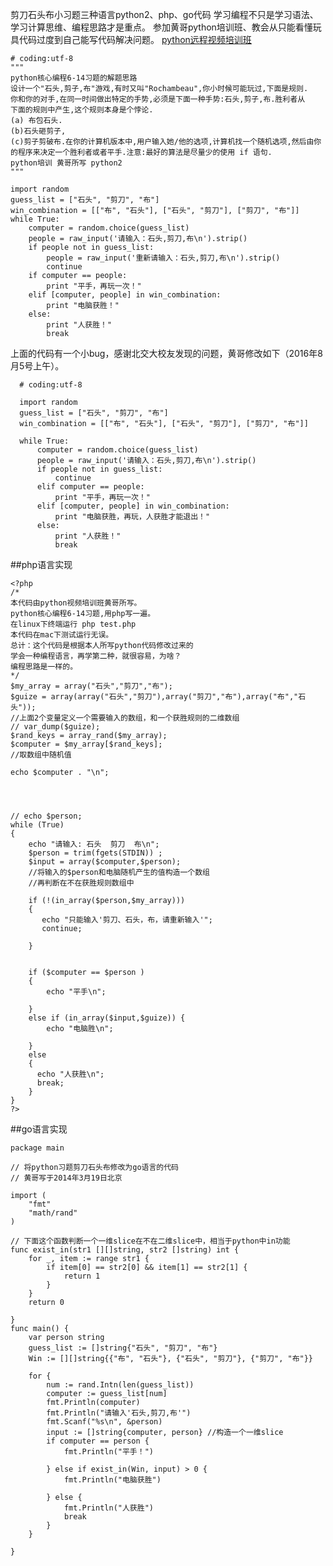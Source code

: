  剪刀石头布小习题三种语言python2、php、go代码
 学习编程不只是学习语法、学习计算思维、编程思路才是重点。
 参加黄哥python培训班、教会从只能看懂玩具代码过度到自己能写代码解决问题。
 [python远程视频培训班](https://github.com/pythonpeixun/article/blob/master/index.md)


	# coding:utf-8
	"""
	python核心编程6-14习题的解题思路
	设计一个"石头,剪子,布"游戏,有时又叫"Rochambeau",你小时候可能玩过,下面是规则.
	你和你的对手,在同一时间做出特定的手势,必须是下面一种手势:石头,剪子,布.胜利者从
	下面的规则中产生,这个规则本身是个悖论.
	(a) 布包石头.
	(b)石头砸剪子,
	(c)剪子剪破布.在你的计算机版本中,用户输入她/他的选项,计算机找一个随机选项,然后由你
	的程序来决定一个胜利者或者平手.注意:最好的算法是尽量少的使用 if 语句.
	python培训 黄哥所写 python2
	"""

	import random
	guess_list = ["石头", "剪刀", "布"]
	win_combination = [["布", "石头"], ["石头", "剪刀"], ["剪刀", "布"]]
	while True:
	    computer = random.choice(guess_list)
	    people = raw_input('请输入：石头,剪刀,布\n').strip()
	    if people not in guess_list:
	        people = raw_input('重新请输入：石头,剪刀,布\n').strip()
	        continue
	    if computer == people:
	        print "平手，再玩一次！"
	    elif [computer, people] in win_combination:
	        print "电脑获胜！"
	    else:
	        print "人获胜！"
	        break

上面的代码有一个小bug，感谢北交大校友发现的问题，黄哥修改如下（2016年8月5号上午）。

	  # coding:utf-8

	  import random
	  guess_list = ["石头", "剪刀", "布"]
	  win_combination = [["布", "石头"], ["石头", "剪刀"], ["剪刀", "布"]]

	  while True:
	      computer = random.choice(guess_list)
	      people = raw_input('请输入：石头,剪刀,布\n').strip()
	      if people not in guess_list:
	          continue
	      elif computer == people:
	          print "平手，再玩一次！"
	      elif [computer, people] in win_combination:
	          print "电脑获胜，再玩，人获胜才能退出！"
	      else:
	          print "人获胜！"
	          break

##php语言实现

	<?php
	/*
	本代码由python视频培训班黄哥所写。
	python核心编程6-14习题,用php写一遍。
	在linux下终端运行 php test.php
	本代码在mac下测试运行无误。
	总计：这个代码是根据本人所写python代码修改过来的
	学会一种编程语言，再学第二种，就很容易，为啥？
	编程思路是一样的。
	*/
	$my_array = array("石头","剪刀","布");
	$guize = array(array("石头","剪刀"),array("剪刀","布"),array("布","石头"));
	//上面2个变量定义一个需要输入的数组，和一个获胜规则的二维数组
	// var_dump($guize);
	$rand_keys = array_rand($my_array);
	$computer = $my_array[$rand_keys];
	//取数组中随机值

	echo $computer . "\n";




	// echo $person;
	while (True)
	{
	    echo "请输入: 石头  剪刀  布\n";
	    $person = trim(fgets(STDIN)) ;
	    $input = array($computer,$person);
	    //将输入的$person和电脑随机产生的值构造一个数组
	    //再判断在不在获胜规则数组中

	    if (!(in_array($person,$my_array)))
	    {
	       echo "只能输入'剪刀、石头，布，请重新输入'";
	       continue;

	    }


	    if ($computer == $person )
	    {
	        echo "平手\n";

	    }
	    else if (in_array($input,$guize)) {
	        echo "电脑胜\n";

	    }
	    else
	    {
	      echo "人获胜\n";
	      break;
	    }
	}
	?>


##go语言实现

	package main

	// 将python习题剪刀石头布修改为go语言的代码
	// 黄哥写于2014年3月19日北京

	import (
	    "fmt"
	    "math/rand"
	)

	// 下面这个函数判断一个一维slice在不在二维slice中，相当于python中in功能
	func exist_in(str1 [][]string, str2 []string) int {
	    for _, item := range str1 {
	        if item[0] == str2[0] && item[1] == str2[1] {
	            return 1
	        }
	    }
	    return 0

	}
	func main() {
	    var person string
	    guess_list := []string{"石头", "剪刀", "布"}
	    Win := [][]string{{"布", "石头"}, {"石头", "剪刀"}, {"剪刀", "布"}}

	    for {
	        num := rand.Intn(len(guess_list))
	        computer := guess_list[num]
	        fmt.Println(computer)
	        fmt.Println("请输入'石头,剪刀,布'")
	        fmt.Scanf("%s\n", &person)
	        input := []string{computer, person} //构造一个一维slice
	        if computer == person {
	            fmt.Println("平手！")

	        } else if exist_in(Win, input) > 0 {
	            fmt.Println("电脑获胜")

	        } else {
	            fmt.Println("人获胜")
	            break
	        }
	    }

	}

